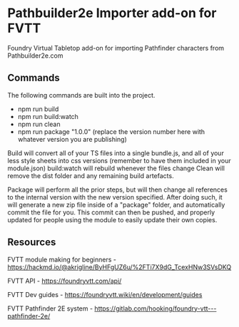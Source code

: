 # Pathbuilder2e Importer add-on for FVTT
Foundry Virtual Tabletop add-on for importing Pathfinder characters from Pathbuilder2e.com

## Commands
The following commands are built into the project.
- npm run build
- npm run build:watch
- npm run clean
- npm run package "1.0.0" (replace the version number here with whatever version you are publishing)

Build will convert all of your TS files into a single bundle.js, and all of your less style sheets into css versions (remember to have them included in your module.json)
build:watch will rebuild whenever the files change
Clean will remove the dist folder and any remaining build artefacts.

Package will perform all the prior steps, but will then change all references to the internal version with the new version specified. After doing such, it will generate a new zip file inside of a "package" folder, and automatically commit the file for you.
This commit can then be pushed, and properly updated for people using the module to easily update their own copies.

## Resources

FVTT module making for beginners - https://hackmd.io/@akrigline/ByHFgUZ6u/%2FTi7X9dG_TcexHNw3SVsDKQ

FVTT API - https://foundryvtt.com/api/

FVTT Dev guides - https://foundryvtt.wiki/en/development/guides

FVTT Pathfinder 2E system - https://gitlab.com/hooking/foundry-vtt---pathfinder-2e/